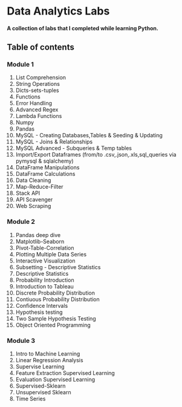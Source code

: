 # Data Analytics Labs

#### A collection of labs that I completed while learning Python.

## Table of contents

### Module 1  
 
1) List Comprehension
2) String Operations  
3) Dicts-sets-tuples 
4) Functions     
5) Error Handling      
6) Advanced Regex   
7) Lambda Functions    
8) Numpy
9) Pandas  
10) MySQL - Creating Databases,Tables & Seeding & Updating 
11) MySQL - Joins & Relationships  
12) MySQL Advanced - Subqueries & Temp tables   
13) Import/Export Dataframes (from/to .csv,.json,.xls,sql_queries via pymysql & sqlalchemy)
14) DataFrame Manipulations 
15) DataFrame Calculations   
16) Data Cleaning 
17) Map-Reduce-Filter    
18) Stack API 
19) API Scavenger
20) Web Scraping

### Module 2   

1) Pandas deep dive  
2) Matplotlib-Seaborn
3) Pivot-Table-Correlation
4) Plotting Multiple Data Series
5) Interactive Visualization
6) Subsetting - Descriptive Statistics
7) Descriptive Statistics
8) Probability Introduction
9) Introduction to Tableau
10) Discrete Probability Distribution
11) Contiuous Probability Distribution
12) Confidence Intervals
13) Hypothesis testing
14) Two Sample Hypothesis Testing
15) Object Oriented Programming

### Module 3

1) Intro to Machine Learning
2) Linear Regression Analysis
3) Supervise Learning
4) Feature Extraction Supervised Learning
5) Evaluation Supervised Learning
6) Supervised-Sklearn
7) Unsupervised Sklearn
8) Time Series
